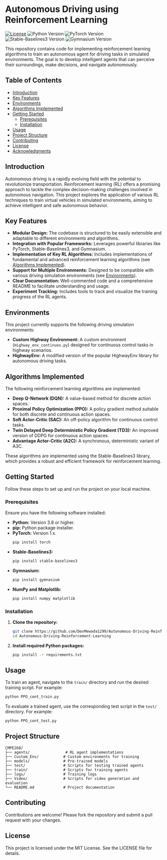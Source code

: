 # Autonomous Driving using Reinforcement Learning


[![License](https://img.shields.io/badge/License-MIT-yellow.svg)](https://opensource.org/licenses/MIT)
![Python Version](https://img.shields.io/badge/Python-3.8+-blue.svg)
![PyTorch Version](https://img.shields.io/badge/PyTorch-1.x-red.svg)
![Stable-Baselines3 Version](https://img.shields.io/badge/Stable--Baselines3-1.x-green.svg)
![Gymnasium Version](https://img.shields.io/badge/Gymnasium-0.26+-brightgreen.svg)

This repository contains code for implementing reinforcement learning algorithms to train an autonomous agent for driving tasks in simulated environments. The goal is to develop intelligent agents that can perceive their surroundings, make decisions, and navigate autonomously.

## Table of Contents

- [Introduction](#introduction)
- [Key Features](#key-features)
- [Environments](#environments)
- [Algorithms Implemented](#algorithms-implemented)
- [Getting Started](#getting-started)
  - [Prerequisites](#prerequisites)
  - [Installation](#installation)
- [Usage](#usage)
- [Project Structure](#project-structure)
- [Contributing](#contributing)
- [License](#license)
- [Acknowledgments](#acknowledgments)

## Introduction

Autonomous driving is a rapidly evolving field with the potential to revolutionize transportation. Reinforcement learning (RL) offers a promising approach to tackle the complex decision-making challenges involved in autonomous navigation. This project explores the application of various RL techniques to train virtual vehicles in simulated environments, aiming to achieve intelligent and safe autonomous behavior.

## Key Features

* **Modular Design:** The codebase is structured to be easily extensible and adaptable to different environments and algorithms.
* **Integration with Popular Frameworks:** Leverages powerful libraries like PyTorch, Stable-Baselines3, and Gymnasium.
* **Implementation of Key RL Algorithms:** Includes implementations of fundamental and advanced reinforcement learning algorithms (see [Algorithms Implemented](#algorithms-implemented)).
* **Support for Multiple Environments:** Designed to be compatible with various driving simulation environments (see [Environments](#environments)).
* **Clear Documentation:** Well-commented code and a comprehensive README to facilitate understanding and usage.
* **Experiment Tracking:** Includes tools to track and visualize the training progress of the RL agents.

## Environments

This project currently supports the following driving simulation environments:

* **Custom Highway Environment:** A custom environment (`Highway_env_continuos.py`) designed for continuous control tasks in highway scenarios.
* **HighwayEnv:** A modified version of the popular HighwayEnv library for autonomous driving tasks.

## Algorithms Implemented

The following reinforcement learning algorithms are implemented:

* **Deep Q-Network (DQN):** A value-based method for discrete action spaces.
* **Proximal Policy Optimization (PPO):** A policy gradient method suitable for both discrete and continuous action spaces.
* **Soft Actor-Critic (SAC):** An off-policy algorithm for continuous control tasks.
* **Twin Delayed Deep Deterministic Policy Gradient (TD3):** An improved version of DDPG for continuous action spaces.
* **Advantage Actor-Critic (A2C):** A synchronous, deterministic variant of A3C.

These algorithms are implemented using the Stable-Baselines3 library, which provides a robust and efficient framework for reinforcement learning.

## Getting Started

Follow these steps to set up and run the project on your local machine.

### Prerequisites

Ensure you have the following software installed:

* **Python:** Version 3.8 or higher.
* **pip:** Python package installer.
* **PyTorch:** Version 1.x.
    ```bash
    pip install torch
    ```
* **Stable-Baselines3:**
    ```bash
    pip install stable-baselines3
    ```
* **Gymnasium:**
    ```bash
    pip install gymnasium
    ```
* **NumPy and Matplotlib:**
    ```bash
    pip install numpy matplotlib
    ```

### Installation

1.  **Clone the repository:**
    ```bash
    git clone https://github.com/DevMewada1299/Autonomous-Driving-Reinforcement-Learning.git
    cd Autonomous-Driving-Reinforcement-Learning
    ```
2.  **Install required Python packages:**
    ```bash
    pip install -r requirements.txt
    ```

## Usage

To train an agent, navigate to the `train/` directory and run the desired training script. For example:

```bash
python PPO_cont_train.py
```

To evaluate a trained agent, use the corresponding test script in the `test/` directory. For example:

```bash
python PPO_cont_test.py
```

## Project Structure

```
CMPE260/
├── agents/                # RL agent implementations
├── Custom_Env/           # Custom environments for training
├── models/               # Pre-trained models
├── test/                 # Scripts for testing trained agents
├── train/                # Scripts for training agents
├── logs/                 # Training logs
├── Video/                # Scripts for video generation and evaluation
└── README.md             # Project documentation
```

## Contributing

Contributions are welcome! Please fork the repository and submit a pull request with your changes.

## License

This project is licensed under the MIT License. See the LICENSE file for details.


